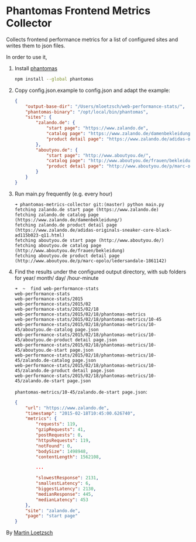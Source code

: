 # Phantomas Frontend Metrics Collector

Collects frontend performance metrics for a list of configured sites and writes them to json files.

In order to use it, 

1. Install [phantomas](https://github.com/macbre/phantomas)
 
   ```bash
   npm install --global phantomas
   ```
   
2. Copy config.json.example to config.json and adapt the example:
   
   ```json
   {
       "output-base-dir": "/Users/mloetzsch/web-performance-stats/",
       "phantomas-binary": "/opt/local/bin/phantomas",
       "sites": {
           "zalando.de": {
               "start page": "https://www.zalando.de",
               "catalog page": "https://www.zalando.de/damenbekleidung/",
               "product detail page": "https://www.zalando.de/adidas-originals-sneaker-core-black-ad115b023-q11.html"
           },
           "aboutyou.de": {
               "start page": "http://www.aboutyou.de/",
               "catalog page": "http://www.aboutyou.de/frauen/bekleidung",
               "product detail page": "http://www.aboutyou.de/p/marc-opolo/ledersandale-1861142"
           }
       }
   }
   ```
   
   
3. Run main.py frequently (e.g. every hour)

   ```
   ➜ phantomas-metrics-collector git:(master) python main.py                                        
   fetching zalando.de start page (https://www.zalando.de)
   fetching zalando.de catalog page (https://www.zalando.de/damenbekleidung/)
   fetching zalando.de product detail page (https://www.zalando.de/adidas-originals-sneaker-core-black-ad115b023-q11.html)
   fetching aboutyou.de start page (http://www.aboutyou.de/)
   fetching aboutyou.de catalog page (http://www.aboutyou.de/frauen/bekleidung)
   fetching aboutyou.de product detail page (http://www.aboutyou.de/p/marc-opolo/ledersandale-1861142)
   ```


4. Find the results under the configured output directory, with sub folders for year/ month/ day/ /hour-minute

   ```
   ➜  ~  find web-performance-stats 
   web-performance-stats
   web-performance-stats/2015
   web-performance-stats/2015/02
   web-performance-stats/2015/02/18
   web-performance-stats/2015/02/18/phantomas-metrics
   web-performance-stats/2015/02/18/phantomas-metrics/10-45
   web-performance-stats/2015/02/18/phantomas-metrics/10-45/aboutyou.de-catalog page.json
   web-performance-stats/2015/02/18/phantomas-metrics/10-45/aboutyou.de-product detail page.json
   web-performance-stats/2015/02/18/phantomas-metrics/10-45/aboutyou.de-start page.json
   web-performance-stats/2015/02/18/phantomas-metrics/10-45/zalando.de-catalog page.json
   web-performance-stats/2015/02/18/phantomas-metrics/10-45/zalando.de-product detail page.json
   web-performance-stats/2015/02/18/phantomas-metrics/10-45/zalando.de-start page.json
   ```
   
   `phantomas-metrics/10-45/zalando.de-start page.json`:
   
   ```json
   {
       "url": "https://www.zalando.de", 
       "timestamp": "2015-02-18T10:45:00.626740", 
       "metrics": {
           "requests": 119, 
           "gzipRequests": 41, 
           "postRequests": 0, 
           "httpsRequests": 119, 
           "notFound": 0, 
           "bodySize": 1498948, 
           "contentLength": 1562108, 

           ...

           "slowestResponse": 2131, 
           "smallestLatency": 6, 
           "biggestLatency": 2130, 
           "medianResponse": 445, 
           "medianLatency": 453
       }, 
       "site": "zalando.de", 
       "page": "start page"
   }
   ```
   

By [Martin Loetzsch](http://martin-loetzsch.de)
